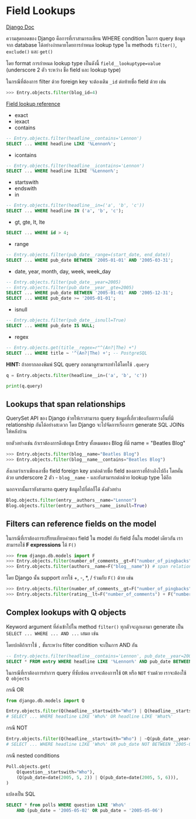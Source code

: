 # Field Lookups

[Django Doc](https://docs.djangoproject.com/en/5.0/topics/db/queries/#field-lookups)

ความสุดยอดของ Django คือการที่เราสามารถเขียน WHERE condition ในการ query ข้อมูลจาก database ได้อย่างง่ายดายโดยการกำหนด lookup type ใน methods `filter()`, `exclude()` และ `get()`

โดย format การกำหนด lookup type เป็นดังนี้ `field__lookuptype=value` (underscore 2 ตัว ระหว่าง ชื่อ field และ lookup type)

ในกรณีที่ต้องการ filter ด้วย foreign key จะต้องเติม `_id` ต่อท้ายชื่อ field ด้วย เช่น

```python
>>> Entry.objects.filter(blog_id=4)
```

[Field lookup reference](https://docs.djangoproject.com/en/5.0/ref/models/querysets/#field-lookups)

- exact
- iexact
- contains
```sql
-- Entry.objects.filter(headline__contains='Lennon')
SELECT ... WHERE headline LIKE '%Lennon%';
```
- icontains
```sql
-- Entry.objects.filter(headline__icontains='Lennon')
SELECT ... WHERE headline ILIKE '%Lennon%';
```
- startswith
- endswith
- in
```sql
-- Entry.objects.filter(headline__in=('a', 'b', 'c'))
SELECT ... WHERE headline IN ('a', 'b', 'c');
```
- gt, gte, lt, lte
```sql
SELECT ... WHERE id > 4;
```
- range
```sql
-- Entry.objects.filter(pub_date__range=(start_date, end_date))
SELECT ... WHERE pub_date BETWEEN '2005-01-01' AND '2005-03-31';
```
- date, year, month, day, week, week_day
```sql
-- Entry.objects.filter(pub_date__year=2005)
-- Entry.objects.filter(pub_date__year__gte=2005)
SELECT ... WHERE pub_date BETWEEN '2005-01-01' AND '2005-12-31';
SELECT ... WHERE pub_date >= '2005-01-01';
```
- isnull
```sql
-- Entry.objects.filter(pub_date__isnull=True)
SELECT ... WHERE pub_date IS NULL;
```
- regex
```sql
-- Entry.objects.get(title__regex=r"^(An?|The) +")
SELECT ... WHERE title ~ '^(An?|The) +'; -- PostgreSQL
```

**HINT:** ถ้าอยากลองพิมพ์ SQL query ออกมาดูสามารถทำได้โดยใช้ `.query`

```python
q = Entry.objects.filter(headline__in=('a', 'b', 'c'))

print(q.query)
```

## Lookups that span relationships

QuerySet API ของ Django ช่วยให้เราสามารถ query ข้อมูลที่เกี่ยวข้องกับตารางอื่นที่มี relationship กันได้อย่างสะดวก โดย Django จะไปจัดการเรื่องการ generate SQL JOINs ให้หลังบ้าน

ยกตัวอย่างเช่น ถ้าเราต้องการดึงข้อมูล Entry ทั้งหมดของ Blog ที่มี name = "Beatles Blog"

```python
>>> Entry.objects.filter(blog__name="Beatles Blog")
>>> Entry.objects.filter(blog__name__contains="Beatles Blog")
```

สังเกตว่าเราเพียงเอาชื่อ field foreign key มาต่อด้วยชื่อ field ของตารางที่อ้างอิงไปถึง โดยคั่นด้วย underscore 2 ตัว - `blog__name` - และยังสามารถต่อด้วย lookup type ได้อีก

นอกจากนั้นเรายังสามารถ query ข้อมูลไปกี่ต่อก็ได้ ดังตัวอย่าง

```python
Blog.objects.filter(entry__authors__name="Lennon")
Blog.objects.filter(entry__authors__name__isnull=True)
```

## Filters can reference fields on the model

ในกรณีที่เราต้องการเปรียบเทียบค่าของ field ใน model กับ field อื่นใน model เดียวกัน เราสามารถใช้ **F expressions** ได้ `F()`

```python
>>> from django.db.models import F
>>> Entry.objects.filter(number_of_comments__gt=F("number_of_pingbacks"))
>>> Entry.objects.filter(authors__name=F("blog__name")) # span relationships
```

โดย Django นั้น support การใช้ +, -, *, / ร่วมกับ `F()` ด้วย เช่น

```python
>>> Entry.objects.filter(number_of_comments__gt=F("number_of_pingbacks") * 2)
>>> Entry.objects.filter(rating__lt=F("number_of_comments") + F("number_of_pingbacks"))
```

## Complex lookups with Q objects

Keyword argument ที่ส่งเข้าไปใน method `filter()` ทุกตัวจะถูกเอามา generate เป็น `SELECT ... WHERE ... AND ...` เสมอ เช่น 

โดยปกติถ้าเราใช้ `,` ขั้นระหว่าง filter condition จะเป็นการ AND กัน

```sql
-- Entry.objects.filter(headline__contains='Lennon', pub_date__year=2005)
SELECT * FROM entry WHERE headline LIKE '%Lennon%' AND pub_date BETWEEN '2005-01-01' AND '2005-12-31';
```

ในกรณีที่เราต้องการทำการ query ที่ซับซ้อน อาจจะต้องการใช้ `OR` หรือ `NOT` ร่วมด้วย เราจะต้องใช้ `Q objects`

กรณี OR

```python
from django.db.models import Q

Entry.objects.filter(Q(headline__startswith="Who") | Q(headline__startswith="What"))
# SELECT ... WHERE headline LIKE 'Who%' OR headline LIKE 'What%'
```

กรณี NOT

```python
Entry.objects.filter(Q(headline__startswith="Who") | ~Q(pub_date__year=2005))
# SELECT ... WHERE headline LIKE 'Who%' OR pub_date NOT BETWEEN '2005-01-01' AND '2005-12-31'; 
```

กรณี nested conditions

```python
Poll.objects.get(
    Q(question__startswith="Who"),
    (Q(pub_date=date(2005, 5, 2)) | Q(pub_date=date(2005, 5, 6))),
)
```

แปลงเป็น SQL

```sql
SELECT * from polls WHERE question LIKE 'Who%' 
    AND (pub_date = '2005-05-02' OR pub_date = '2005-05-06')
```
